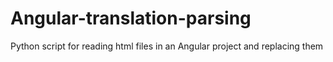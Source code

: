 # Angular-translation-parsing
Python script for reading html files in an Angular project and replacing them
